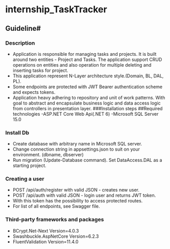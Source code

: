 # internship_TaskTracker

## Guideline# 
### Description
- Application is responsible for managing tasks and projects. It is built around two entities - Project and Tasks. The application support CRUD operations on entities and also operation for multiple deleting and inserting tasks for project.
- This application represent N-Layer architecture style.(Domain, BL, DAL, PL).
- Some endpoints are protected with JWT Bearer authentication scheme and expects tokens. 
- Application heavy adhering to repository and unit of work patterns. With goal to abstract and encapsulate business logic and data access logic from controllers in presentation layer.
###Installation steps
##Required technologies
-ASP.NET Core Web Api(.NET 6)
-Microsoft SQL Server 15.0
### Install Db
- Create database with arbitrary name in Microsoft SQL server.
- Change connection string in appsettings.json to suit on your environment. (dbname, dbserver)
- Run migration (Update-Database command). Set DataAccess.DAL as a starting project.
### Creating a user
- POST /api/auth/register with valid JSON - creates new user.
- POST /api/auth with valid JSON - login user and returns JWT token.
- With this token has the possibility to access protected routes.
- For list of all endpoints, see Swagger file.
### Third-party frameworks and packages
- BCrypt.Net-Next Version=4.0.3
- Swashbuckle.AspNetCore Version=6.2.3
- FluentValidation Version=11.4.0
